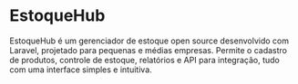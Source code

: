 # EstoqueHub
EstoqueHub é um gerenciador de estoque open source desenvolvido com Laravel, projetado para pequenas e médias empresas. Permite o cadastro de produtos, controle de estoque, relatórios e API para integração, tudo com uma interface simples e intuitiva.
